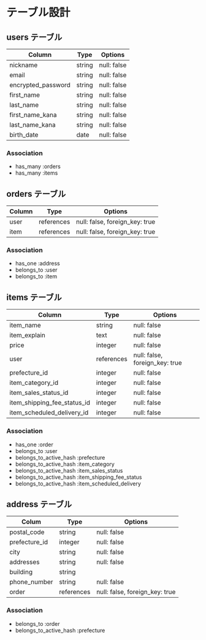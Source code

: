 # テーブル設計

## users テーブル

| Column             | Type   | Options     |
| ------------------ | ------ | ----------- |
| nickname           | string | null: false |
| email              | string | null: false |
| encrypted_password | string | null: false |
| first_name         | string | null: false |
| last_name          | string | null: false |
| first_name_kana    | string | null: false |
| last_name_kana     | string | null: false |
| birth_date         | date   | null: false |

### Association

- has_many :orders
- has_many :items

## orders テーブル

| Column  | Type       | Options                        |
| ------- | ---------- | ------------------------------ |
| user    | references | null: false, foreign_key: true |
| item    | references | null: false, foreign_key: true |

### Association

- has_one :address
- belongs_to :user
- belongs_to :item

## items テーブル

| Column                      | Type       | Options                        |
| --------------------------- | ---------- | ------------------------------ |
| item_name                   | string     | null: false                    |
| item_explain                | text       | null: false                    |
| price                       | integer    | null: false                    |
| user                        | references | null: false, foreign_key: true |
| prefecture_id               | integer    | null: false                    |
| item_category_id            | integer    | null: false                    |
| item_sales_status_id        | integer    | null: false                    |
| item_shipping_fee_status_id | integer    | null: false                    |
| item_scheduled_delivery_id  | integer    | null: false                    |


### Association

- has_one :order
- belongs_to :user
- belongs_to_active_hash :prefecture
- belongs_to_active_hash :item_category
- belongs_to_active_hash :item_sales_status
- belongs_to_active_hash :item_shipping_fee_status
- belongs_to_active_hash :item_scheduled_delivery

## address テーブル

| Colum         | Type       | Options       |
| ------------- | ---------- | ------------------------------ |
| postal_code   | string     | null: false                    |
| prefecture_id | integer    | null: false                    |
| city          | string     | null: false                    |
| addresses     | string     | null: false                    |
| building      | string     |                                |
| phone_number  | string     | null: false                    |
| order         | references | null: false, foreign_key: true |

### Association

- belongs_to :order
- belongs_to_active_hash :prefecture
